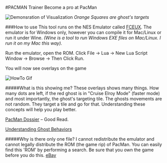 #PACMAN Trainer
Become a pro at PacMan

![Demonsration of Visualization](https://puu.sh/sJM2s/fee0d20cf7.gif)
*Orange Squares are ghost's targets*

###How to use
This tool runs on the NES Emulator called [FCEUX](http://www.fceux.com/web/home.html). The emulator is for Windows only, however you can compile it for Mac/Linux or run it under Wine. *(Wine is a tool to run Windows EXE files on Mac/Linux. I run it on my Mac this way).*

Run the emulator, open the ROM. Click File -> Lua -> New Lua Script Window -> Browse -> Then Click Run.

You will now see overlays on the game

![HowTo Gif](https://puu.sh/sJLD0/b579fc52e7.gif)

#####What is this showing me?
These overlays shows many things. How many dots are left, if the red ghost is in "Cruise Elroy Mode" (faster mode) and most importantly, the ghost's targeting tile. The ghosts movements are not random. They target a tile and go for that. Understanding these concepts will help you play better.

[PacMan Dossier](http://www.gamasutra.com/view/feature/3938/the_pacman_dossier.php?print=1) – Good Read.

[Understanding Ghost Behaviors](http://gameinternals.com/post/2072558330/understanding-pac-man-ghost-behavior)

#####Why is there only one file?
I cannot redistribute the emulator and cannot legally distribute the ROM (the game rip) of PacMan. You can easily find this 'ROM' by performing a search. Be sure that you own the game before you do this. [eBay](http://www.ebay.com/sch/i.html?_nkw=pacman+nes)